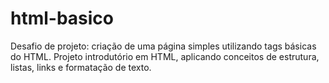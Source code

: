 # html-basico
Desafio de projeto: criação de uma página simples utilizando tags básicas do HTML.  Projeto introdutório em HTML, aplicando conceitos de estrutura, listas, links e formatação de texto.
